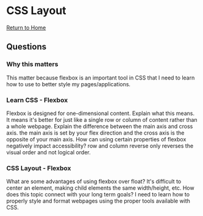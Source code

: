 # CSS Layout

[Return to Home](https://sethppierce.github.io/reading-notes)

## Questions

### Why this matters

This matter because flexbox is an important tool in CSS that I need to learn how to use to better style my pages/applications.

### Learn CSS - Flexbox

Flexbox is designed for one-dimensional content. Explain what this means. It means it's better for just like a single row or column of content rather than a whole webpage.
Explain the difference between the main axis and cross axis. the main axis is set by your flex direction and the cross axis is the opposite of your main axis.
How can using certain properties of flexbox negatively impact accessibility? row and column reverse only reverses the visual order and not logical order.

### CSS Layout - Flexbox

What are some advantages of using flexbox over float? It's difficult to center an element, making child elements the same width/height, etc.
How does this topic connect with your long term goals? I need to learn how to properly style and format webpages using the proper tools available with CSS.
